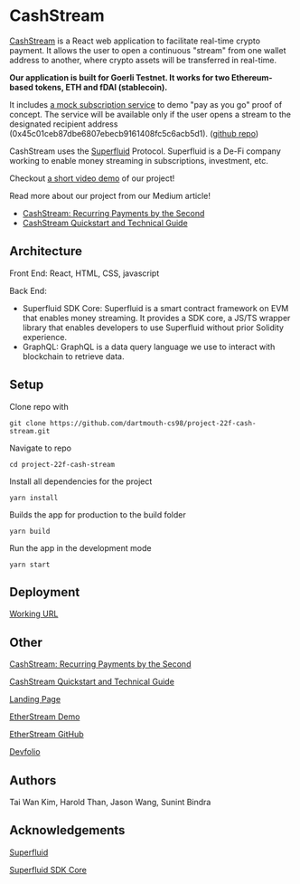 # CashStream

[CashStream](https://cash-stream.surge.sh/) is a React web application to facilitate real-time crypto payment. It allows the user to open a continuous "stream" from one wallet address to another, where crypto assets will be transferred in real-time.

**Our application is built for Goerli Testnet. It works for two Ethereum-based tokens, ETH and fDAI (stablecoin).**

It includes [a mock subscription service](https://spotify-3-0.onrender.com/) to demo "pay as you go" proof of concept. The service will be available only if the user opens a stream to the designated recipient address (0x45c01ceb87dbe6807ebecb9161408fc5c6acb5d1). ([github repo](https://github.com/thanvinhbaohoang/Spotify-3.0))

CashStream uses the [Superfluid](https://www.superfluid.finance/) Protocol. Superfluid is a De-Fi company working to enable money streaming in subscriptions, investment, etc.

Checkout [a short video demo](https://www.youtube.com/watch?v=vuUaWLgXx30&t=64s) of our project!

Read more about our project from our Medium article!

* [CashStream: Recurring Payments by the Second](https://medium.com/dartmouth-cs98/recurring-payments-by-the-second-da7173080cee)
* [CashStream Quickstart and Technical Guide](https://medium.com/@sunint.s.bindra.22/cashstream-quickstart-and-technical-guide-4ddf59baca15)

## Architecture

Front End: React, HTML, CSS, javascript

Back End:

* Superfluid SDK Core: Superfluid is a smart contract framework on EVM that enables money streaming. It provides a SDK core, a JS/TS wrapper library that enables developers to use Superfluid without prior Solidity experience.
* GraphQL: GraphQL is a data query language we use to interact with blockchain to retrieve data.

## Setup

Clone repo with
```
git clone https://github.com/dartmouth-cs98/project-22f-cash-stream.git
```
Navigate to repo
```
cd project-22f-cash-stream 
```

Install all dependencies for the project
```
yarn install
```

Builds the app for production to the build folder
```
yarn build
```

Run the app in the development mode
```
yarn start
```

## Deployment

[Working URL](https://cash-stream.surge.sh/) 

## Other
[CashStream: Recurring Payments by the Second](https://medium.com/dartmouth-cs98/recurring-payments-by-the-second-da7173080cee)

[CashStream Quickstart and Technical Guide](https://medium.com/@sunint.s.bindra.22/cashstream-quickstart-and-technical-guide-4ddf59baca15)

[Landing Page](http://cashstreamcrypto.com)

[EtherStream Demo](https://spotify-3-0.onrender.com/)

[EtherStream GitHub](https://github.com/thanvinhbaohoang/Spotify-3.0)

[Devfolio](https://devfolio.co/projects/cashstream-16e9)

## Authors

Tai Wan Kim, Harold Than, Jason Wang, Sunint Bindra

## Acknowledgements

[Superfluid](https://docs.superfluid.finance/superfluid/)

[Superfluid SDK Core](https://docs.superfluid.finance/superfluid/developers/sdk-core)
